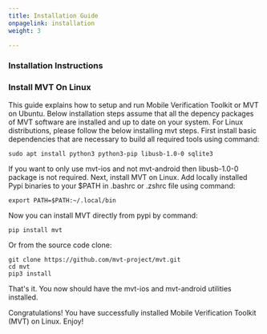 ```yaml
---
title: Installation Guide
onpagelink: installation
weight: 3

---
```


### **Installation Instructions**

### Install MVT On Linux

This guide explains how to setup and run Mobile Verification Toolkit or MVT on Ubuntu. Below installation steps assume that all the depency packages of MVT software are installed and up to date on your system. For Linux distributions, please follow the below installing mvt steps. First install basic dependencies that are necessary to build all required tools using command:

    sudo apt install python3 python3-pip libusb-1.0-0 sqlite3

If you want to only use mvt-ios and not mvt-android then libusb-1.0-0 package is not required. Next, install MVT on Linux. Add locally installed Pypi binaries to your $PATH in .bashrc or .zshrc file using command:

    export PATH=$PATH:~/.local/bin

Now you can install MVT directly from pypi by command:

    pip install mvt

Or from the source code clone:

    git clone https://github.com/mvt-project/mvt.git
    cd mvt
    pip3 install

That's it. You now should have the mvt-ios and mvt-android utilities installed.

Congratulations! You have successfully installed Mobile Verification Toolkit (MVT) on Linux. Enjoy!
